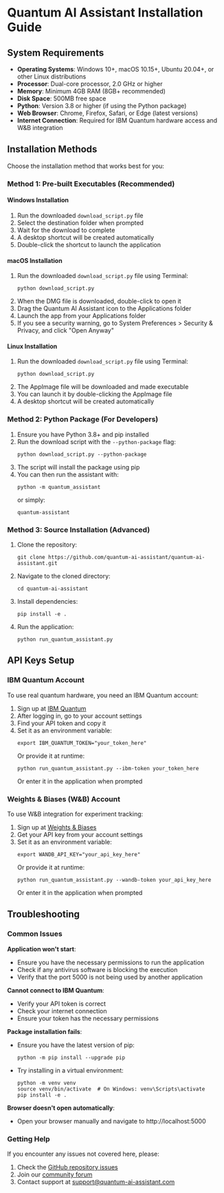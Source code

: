 # Quantum AI Assistant Installation Guide

## System Requirements

- **Operating Systems**: Windows 10+, macOS 10.15+, Ubuntu 20.04+, or other Linux distributions
- **Processor**: Dual-core processor, 2.0 GHz or higher
- **Memory**: Minimum 4GB RAM (8GB+ recommended)
- **Disk Space**: 500MB free space
- **Python**: Version 3.8 or higher (if using the Python package)
- **Web Browser**: Chrome, Firefox, Safari, or Edge (latest versions)
- **Internet Connection**: Required for IBM Quantum hardware access and W&B integration

## Installation Methods

Choose the installation method that works best for you:

### Method 1: Pre-built Executables (Recommended)

#### Windows Installation
1. Run the downloaded `download_script.py` file
2. Select the destination folder when prompted
3. Wait for the download to complete
4. A desktop shortcut will be created automatically
5. Double-click the shortcut to launch the application

#### macOS Installation
1. Run the downloaded `download_script.py` file using Terminal:
   ```
   python download_script.py
   ```
2. When the DMG file is downloaded, double-click to open it
3. Drag the Quantum AI Assistant icon to the Applications folder
4. Launch the app from your Applications folder
5. If you see a security warning, go to System Preferences > Security & Privacy, and click "Open Anyway"

#### Linux Installation
1. Run the downloaded `download_script.py` file using Terminal:
   ```
   python download_script.py
   ```
2. The AppImage file will be downloaded and made executable
3. You can launch it by double-clicking the AppImage file
4. A desktop shortcut will be created automatically

### Method 2: Python Package (For Developers)

1. Ensure you have Python 3.8+ and pip installed
2. Run the download script with the `--python-package` flag:
   ```
   python download_script.py --python-package
   ```
3. The script will install the package using pip
4. You can then run the assistant with:
   ```
   python -m quantum_assistant
   ```
   or simply:
   ```
   quantum-assistant
   ```

### Method 3: Source Installation (Advanced)

1. Clone the repository:
   ```
   git clone https://github.com/quantum-ai-assistant/quantum-ai-assistant.git
   ```
2. Navigate to the cloned directory:
   ```
   cd quantum-ai-assistant
   ```
3. Install dependencies:
   ```
   pip install -e .
   ```
4. Run the application:
   ```
   python run_quantum_assistant.py
   ```

## API Keys Setup

### IBM Quantum Account

To use real quantum hardware, you need an IBM Quantum account:

1. Sign up at [IBM Quantum](https://quantum-computing.ibm.com/)
2. After logging in, go to your account settings
3. Find your API token and copy it
4. Set it as an environment variable:
   ```
   export IBM_QUANTUM_TOKEN="your_token_here"
   ```
   Or provide it at runtime:
   ```
   python run_quantum_assistant.py --ibm-token your_token_here
   ```
   Or enter it in the application when prompted

### Weights & Biases (W&B) Account

To use W&B integration for experiment tracking:

1. Sign up at [Weights & Biases](https://wandb.ai/)
2. Get your API key from your account settings
3. Set it as an environment variable:
   ```
   export WANDB_API_KEY="your_api_key_here"
   ```
   Or provide it at runtime:
   ```
   python run_quantum_assistant.py --wandb-token your_api_key_here
   ```
   Or enter it in the application when prompted

## Troubleshooting

### Common Issues

**Application won't start**:
- Ensure you have the necessary permissions to run the application
- Check if any antivirus software is blocking the execution
- Verify that the port 5000 is not being used by another application

**Cannot connect to IBM Quantum**:
- Verify your API token is correct
- Check your internet connection
- Ensure your token has the necessary permissions

**Package installation fails**:
- Ensure you have the latest version of pip:
  ```
  python -m pip install --upgrade pip
  ```
- Try installing in a virtual environment:
  ```
  python -m venv venv
  source venv/bin/activate  # On Windows: venv\Scripts\activate
  pip install -e .
  ```

**Browser doesn't open automatically**:
- Open your browser manually and navigate to http://localhost:5000

### Getting Help

If you encounter any issues not covered here, please:

1. Check the [GitHub repository issues](https://github.com/quantum-ai-assistant/issues)
2. Join our [community forum](https://community.quantum-ai-assistant.com)
3. Contact support at support@quantum-ai-assistant.com